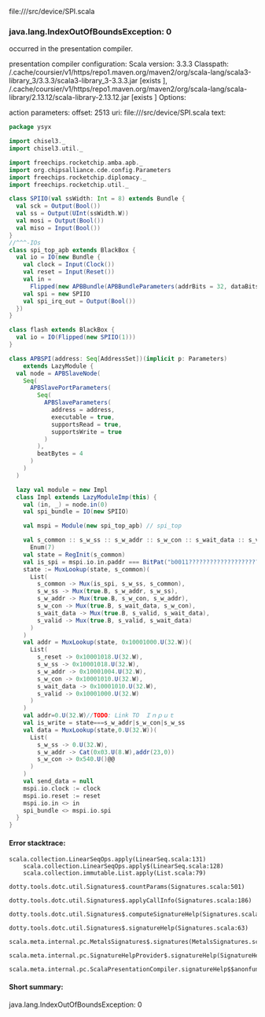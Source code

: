 file://<WORKSPACE>/src/device/SPI.scala
### java.lang.IndexOutOfBoundsException: 0

occurred in the presentation compiler.

presentation compiler configuration:
Scala version: 3.3.3
Classpath:
<HOME>/.cache/coursier/v1/https/repo1.maven.org/maven2/org/scala-lang/scala3-library_3/3.3.3/scala3-library_3-3.3.3.jar [exists ], <HOME>/.cache/coursier/v1/https/repo1.maven.org/maven2/org/scala-lang/scala-library/2.13.12/scala-library-2.13.12.jar [exists ]
Options:



action parameters:
offset: 2513
uri: file://<WORKSPACE>/src/device/SPI.scala
text:
```scala
package ysyx

import chisel3._
import chisel3.util._

import freechips.rocketchip.amba.apb._
import org.chipsalliance.cde.config.Parameters
import freechips.rocketchip.diplomacy._
import freechips.rocketchip.util._

class SPIIO(val ssWidth: Int = 8) extends Bundle {
  val sck = Output(Bool())
  val ss = Output(UInt(ssWidth.W))
  val mosi = Output(Bool())
  val miso = Input(Bool())
}
//^^^-IOs
class spi_top_apb extends BlackBox {
  val io = IO(new Bundle {
    val clock = Input(Clock())
    val reset = Input(Reset())
    val in =
      Flipped(new APBBundle(APBBundleParameters(addrBits = 32, dataBits = 32)))
    val spi = new SPIIO
    val spi_irq_out = Output(Bool())
  })
}

class flash extends BlackBox {
  val io = IO(Flipped(new SPIIO(1)))
}

class APBSPI(address: Seq[AddressSet])(implicit p: Parameters)
    extends LazyModule {
  val node = APBSlaveNode(
    Seq(
      APBSlavePortParameters(
        Seq(
          APBSlaveParameters(
            address = address,
            executable = true,
            supportsRead = true,
            supportsWrite = true
          )
        ),
        beatBytes = 4
      )
    )
  )

  lazy val module = new Impl
  class Impl extends LazyModuleImp(this) {
    val (in, _) = node.in(0)
    val spi_bundle = IO(new SPIIO)

    val mspi = Module(new spi_top_apb) // spi_top

    val s_common :: s_w_ss :: s_w_addr :: s_w_con :: s_wait_data :: s_valid :: s_reset :: Nil =
      Enum(7)
    val state = RegInit(s_common)
    val is_spi = mspi.io.in.paddr === BitPat("b0011????????????????????????????")
    state := MuxLookup(state, s_common)(
      List(
        s_common -> Mux(is_spi, s_w_ss, s_common),
        s_w_ss -> Mux(true.B, s_w_addr, s_w_ss),
        s_w_addr -> Mux(true.B, s_w_con, s_w_addr),
        s_w_con -> Mux(true.B, s_wait_data, s_w_con),
        s_wait_data -> Mux(true.B, s_valid, s_wait_data),
        s_valid -> Mux(true.B, s_valid, s_wait_data)
      )
    )
    val addr = MuxLookup(state, 0x10001000.U(32.W))(
      List(
        s_reset -> 0x10001018.U(32.W),
        s_w_ss -> 0x10001018.U(32.W),
        s_w_addr -> 0x10001004.U(32.W),
        s_w_con -> 0x10001010.U(32.W),
        s_wait_data -> 0x10001010.U(32.W),
        s_valid -> 0x10001000.U(32.W)
      )
    )
    val addr=0.U(32.W)//TODO: Link TO　Ｉｎｐｕｔ
    val is_write = state===s_w_addr|s_w_con|s_w_ss
    val data = MuxLookup(state,0.U(32.W))(
      List(
        s_w_ss -> 0.U(32.W),
        s_w_addr -> Cat(0x03.U(8.W),addr(23,0))
        s_w_con -> 0x540.U()@@
      )
    )
    val send_data = null
    mspi.io.clock := clock
    mspi.io.reset := reset
    mspi.io.in <> in
    spi_bundle <> mspi.io.spi
  }
}

```



#### Error stacktrace:

```
scala.collection.LinearSeqOps.apply(LinearSeq.scala:131)
	scala.collection.LinearSeqOps.apply$(LinearSeq.scala:128)
	scala.collection.immutable.List.apply(List.scala:79)
	dotty.tools.dotc.util.Signatures$.countParams(Signatures.scala:501)
	dotty.tools.dotc.util.Signatures$.applyCallInfo(Signatures.scala:186)
	dotty.tools.dotc.util.Signatures$.computeSignatureHelp(Signatures.scala:94)
	dotty.tools.dotc.util.Signatures$.signatureHelp(Signatures.scala:63)
	scala.meta.internal.pc.MetalsSignatures$.signatures(MetalsSignatures.scala:17)
	scala.meta.internal.pc.SignatureHelpProvider$.signatureHelp(SignatureHelpProvider.scala:51)
	scala.meta.internal.pc.ScalaPresentationCompiler.signatureHelp$$anonfun$1(ScalaPresentationCompiler.scala:435)
```
#### Short summary: 

java.lang.IndexOutOfBoundsException: 0